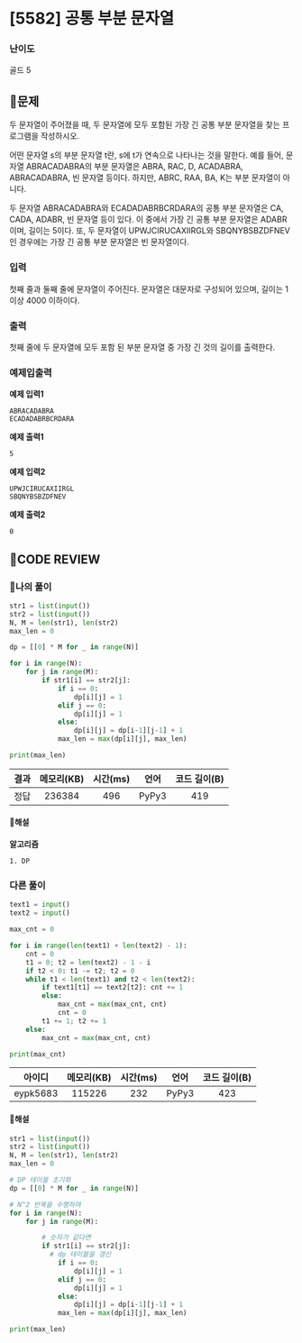 # [5582] 공통 부분 문자열

### **난이도**
골드 5
## **📝문제**
두 문자열이 주어졌을 때, 두 문자열에 모두 포함된 가장 긴 공통 부분 문자열을 찾는 프로그램을 작성하시오.

어떤 문자열 s의 부분 문자열 t란, s에 t가 연속으로 나타나는 것을 말한다. 예를 들어, 문자열 ABRACADABRA의 부분 문자열은 ABRA, RAC, D, ACADABRA, ABRACADABRA, 빈 문자열 등이다. 하지만, ABRC, RAA, BA, K는 부분 문자열이 아니다.

두 문자열 ABRACADABRA와 ECADADABRBCRDARA의 공통 부분 문자열은 CA, CADA, ADABR, 빈 문자열 등이 있다. 이 중에서 가장 긴 공통 부분 문자열은 ADABR이며, 길이는 5이다. 또, 두 문자열이 UPWJCIRUCAXIIRGL와 SBQNYBSBZDFNEV인 경우에는 가장 긴 공통 부분 문자열은 빈 문자열이다.
### **입력**
첫째 줄과 둘째 줄에 문자열이 주어진다. 문자열은 대문자로 구성되어 있으며, 길이는 1 이상 4000 이하이다.
### **출력**
첫째 줄에 두 문자열에 모두 포함 된 부분 문자열 중 가장 긴 것의 길이를 출력한다.
### **예제입출력**

**예제 입력1**

```
ABRACADABRA
ECADADABRBCRDARA
```

**예제 출력1**

```
5
```

**예제 입력2**

```
UPWJCIRUCAXIIRGL
SBQNYBSBZDFNEV
```

**예제 출력2**

```
0
```

## **🧐CODE REVIEW**

### **🧾나의 풀이**

```python
str1 = list(input())
str2 = list(input())
N, M = len(str1), len(str2)
max_len = 0

dp = [[0] * M for _ in range(N)]

for i in range(N):
    for j in range(M):
        if str1[i] == str2[j]:
            if i == 0:
                dp[i][j] = 1
            elif j == 0:
                dp[i][j] = 1
            else:
                dp[i][j] = dp[i-1][j-1] + 1
            max_len = max(dp[i][j], max_len)

print(max_len)

```

결과	| 메모리(KB) |	시간(ms) |	언어 |	코드 길이(B)
:----:|:-----:|:-----:|:-----:|:--------:
정답|236384|496|PyPy3|419
#### **📝해설**

**알고리즘**
```
1. DP
```

### **다른 풀이**

```python
text1 = input()
text2 = input()

max_cnt = 0

for i in range(len(text1) + len(text2) - 1):
    cnt = 0
    t1 = 0; t2 = len(text2) - 1 - i
    if t2 < 0: t1 -= t2; t2 = 0
    while t1 < len(text1) and t2 < len(text2):
        if text1[t1] == text2[t2]: cnt += 1
        else: 
            max_cnt = max(max_cnt, cnt)
            cnt = 0
        t1 += 1; t2 += 1
    else:
        max_cnt = max(max_cnt, cnt)

print(max_cnt)
```

아이디 | 메모리(KB) |	시간(ms) |	언어 |	코드 길이(B) 
:-----:|:-----:|:-----:|:----:|:--------:
eypk5683|115226|232|PyPy3|423
#### **📝해설**

```python
str1 = list(input())
str2 = list(input())
N, M = len(str1), len(str2)
max_len = 0

# DP 테이블 초기화
dp = [[0] * M for _ in range(N)]

# N^2 반복을 수행하며
for i in range(N):
    for j in range(M):

        # 숫자가 같다면
        if str1[i] == str2[j]:
          # dp 테이블을 갱신
            if i == 0:
                dp[i][j] = 1
            elif j == 0:
                dp[i][j] = 1
            else:
                dp[i][j] = dp[i-1][j-1] + 1
            max_len = max(dp[i][j], max_len)

print(max_len)
```